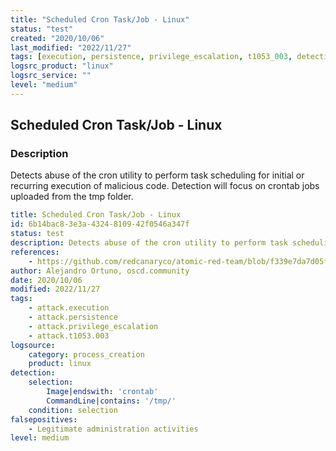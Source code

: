 ```yaml
---
title: "Scheduled Cron Task/Job - Linux"
status: "test"
created: "2020/10/06"
last_modified: "2022/11/27"
tags: [execution, persistence, privilege_escalation, t1053_003, detection_rule]
logsrc_product: "linux"
logsrc_service: ""
level: "medium"
---
```


## Scheduled Cron Task/Job - Linux

### Description

Detects abuse of the cron utility to perform task scheduling for initial or recurring execution of malicious code. Detection will focus on crontab jobs uploaded from the tmp folder.

```yml
title: Scheduled Cron Task/Job - Linux
id: 6b14bac8-3e3a-4324-8109-42f0546a347f
status: test
description: Detects abuse of the cron utility to perform task scheduling for initial or recurring execution of malicious code. Detection will focus on crontab jobs uploaded from the tmp folder.
references:
    - https://github.com/redcanaryco/atomic-red-team/blob/f339e7da7d05f6057fdfcdd3742bfcf365fee2a9/atomics/T1053.003/T1053.003.md
author: Alejandro Ortuno, oscd.community
date: 2020/10/06
modified: 2022/11/27
tags:
    - attack.execution
    - attack.persistence
    - attack.privilege_escalation
    - attack.t1053.003
logsource:
    category: process_creation
    product: linux
detection:
    selection:
        Image|endswith: 'crontab'
        CommandLine|contains: '/tmp/'
    condition: selection
falsepositives:
    - Legitimate administration activities
level: medium

```
